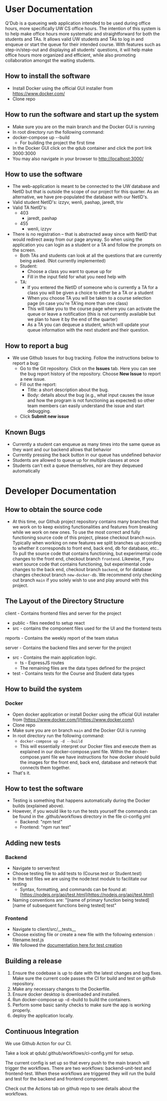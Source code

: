 # User Documentation

Q'Dub is a queueing web application intended to be used during office hours, more specifically UW CS office hours. The intention of this system is to help make office hours more systematic and straightforward for both the students and TAs. It allows valid UW students and TAs to log in and enqueue or start the queue for their intended course. With features such as step-in/step-out and displaying all students' questions, it will help make office hours more organized and efficient, while also promoting collaboration amongst the waiting students.

## How to install the software

- Install Docker using the official GUI installer from https://www.docker.com/
- Clone repo

## How to run the software and start up the system

- Make sure you are on the main branch and the Docker GUI is running
- In root directory run the following command:
- docker-compose up --build
  - For building the project the first time
- In the Docker GUI click on the qdub container and click the port link 3000:3000
- You may also navigate in your browser to [http://localhost:3000/](http://localhost:3000/)

## How to use the software

- The web-application is meant to be connected to the UW database and NetID but that is outside the scope of our project for this quarter. As an alternative, we have pre-populated the database with our NetID's.
- Valid student NetID's: izzyv, wenli, pashap, jaredt, triv
- Valid TA NetID's:
  - 403
    - jaredt, pashap
  - 455
    - wenli, izzyv
- There is no registration – that is abstracted away since with NetID that would redirect away from our page anyway. So when using the application you can login as a student or a TA and follow the prompts on the screen.
  - Both TAs and students can look at all the questions that are currently being asked. (Not currently implemented)
  - Student:
    - Choose a class you want to queue up for
    - Fill in the input field for what you need help with
  - TA:
    - If you entered the NetID of someone who is currently a TA for a class you will be given a choice to either be a TA or a student
    - When you choose TA you will be taken to a course selection page (in case you're TA'ing more than one class)
    - This will take you to the course page where you can activate the queue or leave a notification (this is not currently available but we plan to have it by the end of the quarter)
    - As a TA you can dequeue a student, which will update your queue information with the next student and their question.

## How to report a bug

- We use Github Issues for bug tracking. Follow the instructions below to report a bug:
  - Go to the Git repository. Click on the **Issues** tab. Here you can see the bug report history of the repository. Choose **New Issue** to report a new issue.
  - Fill out the report:
    - Title: a short description about the bug.
    - Body: details about the bug (e.g., what input causes the issue and how the program is not functioning as expected) so other team members can easily understand the issue and start debugging.
  - Click **Submit new issue**

## Known Bugs

- Currently a student can enqueue as many times into the same queue as they want and our backend allows that behavior
- Currently pressing the back button in our queue has undefined behavior
- Students are allowed to queue up for multiple classes at once
- Students can't exit a queue themselves, nor are they dequeued automatically

# Developer Documentation

## How to obtain the source code

- At this time, our Github project repository contains many branches that we work on to keep existing functionalities and features from breaking while we work on new ones. To use the most correct and fully functioning source code of this project, please checkout branch `main`. Typically when working on new features we split branches up according to whether it corresponds to front end, back end, db for database, etc.. To pull the source code that contains functioning, but experimental code changes to the front end, checkout branch `frontend`. Likewise, If you want source code that contains functioning, but experimental code changes to the back end, checkout branch `backend`, or for database changes checkout branch `new-docker-db`. We recommend only checking out branch `main` if you solely wish to use and play around with this project.

## The Layout of the Directory Structure

client - Contains frontend files and server for the project

- public - files needed to setup react
- src - contains the component files used for the UI and the frontend tests

reports - Contains the weekly report of the team status

server - Contains the backend files and server for the project

- src - Contains the main application logic.
  - ts - ExpressJS routes
  - The remaining files are the data types defined for the project
- test - Contains tests for the Course and Student data types

## How to build the system

### Docker

- Open docker application or install Docker using the official GUI installer from [https://www.docker.com/](https://www.docker.com/)
- Clone repo
- Make sure you are on branch `main` and the Docker GUI is running
- In root directory run the following command:
  - `docker-compose up -d --build`
  - This will essentially interpret our Docker files and execute them as explained in our docker-compose.yaml file. Within the docker-compose.yaml file we have instructions for how docker should build the images for the front end, back end, database and network that connects them together.
- That's it.

## How to test the software

- Testing is something that happens automatically during the Docker builds (explained above).
- However, if you would like to run the tests yourself the commands can be found in the .github/workflows directory in the file ci-config.yml
  - Backend: "npm test"
  - Frontend: "npm run test"

## Adding new tests

### Backend

- Navigate to server/test
- Choose testing file to add tests to (Course.test or Student.test)
- In the test files we are using the node:test module to facilitate our testing
  - Syntax, formatting, and commands can be found at: [https://nodejs.org/api/test.html](https://nodejs.org/api/test.html)
- Naming conventions are: "[name of primary function being tested] [name of subsequent functions being tested] test"

### Frontend

- Navigate to client/src/\_\_tests\_\_
- Choose existing file or create a new file with the following extension : filename.test.js
- We followed the [documentation here for test creation](https://jestjs.io/docs/getting-started)

## Building a release

1. Ensure the codebase is up to date with the latest changes and bug fixes. Make sure the current code passes the CI for build and test on github repository.
2. Make any necessary changes to the Dockerfile.
3. Ensure docker desktop is downloaded and installed.
4. Run docker-compose up -d –build to build the containers.
5. Perform some basic sanity checks to make sure the app is working properly.
6. deploy the application locally.

## Continuous Integration

We use Github Action for our CI. 

Take a look at qdub/.github/workflows/ci-config.yml for setup. 

The current config is set up so that every push to the main branch will trigger the workflows. There are two workflows: backend-unit-test and frontend-test. When these workflows are triggered they will run the build and test for the backend and frontend component. 

Check out the Actions tab on github repo to see details about the workflows. 


